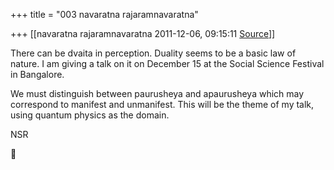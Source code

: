 +++
title = "003 navaratna rajaramnavaratna"

+++
[[navaratna rajaramnavaratna	2011-12-06, 09:15:11 [Source](https://groups.google.com/g/bvparishat/c/dLmqzeqsc3o)]]





 There can be dvaita in perception. Duality seems to be a basic law of nature. I am giving a talk on it on December 15 at the Social Science Festival in Bangalore.



 We must distinguish between paurusheya and apaurusheya which may correspond to manifest and unmanifest. This will be the theme of my talk, using quantum physics as the domain.



NSR  
  



